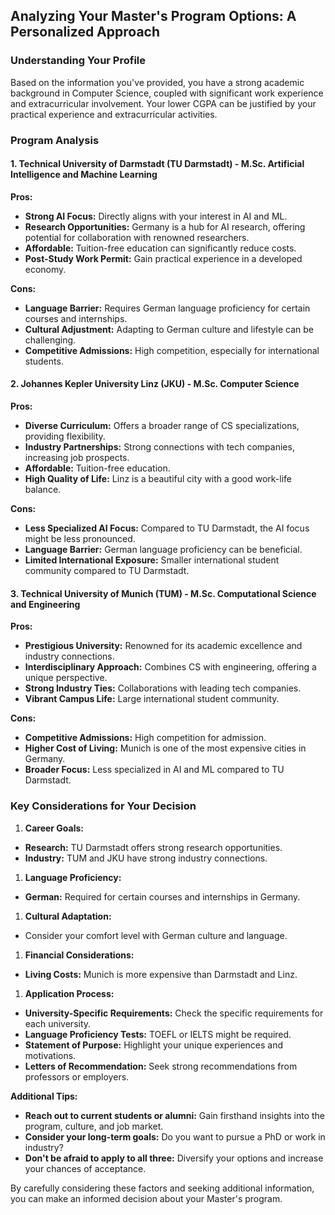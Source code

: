 ## **Analyzing Your Master's Program Options: A Personalized Approach**

### **Understanding Your Profile**
  
Based on the information you've provided, you have a strong academic background in Computer Science, coupled with significant work experience and extracurricular involvement. Your lower CGPA can be justified by your practical experience and extracurricular activities.

### **Program Analysis**

#### **1\. Technical University of Darmstadt (TU Darmstadt) \- M.Sc. Artificial Intelligence and Machine Learning**

**Pros:**

* **Strong AI Focus:** Directly aligns with your interest in AI and ML.
* **Research Opportunities:** Germany is a hub for AI research, offering potential for collaboration with renowned researchers.
* **Affordable:** Tuition-free education can significantly reduce costs.
* **Post-Study Work Permit:** Gain practical experience in a developed economy.

**Cons:**  

* **Language Barrier:** Requires German language proficiency for certain courses and internships.
* **Cultural Adjustment:** Adapting to German culture and lifestyle can be challenging.
* **Competitive Admissions:** High competition, especially for international students.

#### **2\. Johannes Kepler University Linz (JKU) \- M.Sc. Computer Science**

**Pros:**

* **Diverse Curriculum:** Offers a broader range of CS specializations, providing flexibility.
* **Industry Partnerships:** Strong connections with tech companies, increasing job prospects.
* **Affordable:** Tuition-free education.
* **High Quality of Life:** Linz is a beautiful city with a good work-life balance.  

**Cons:**

* **Less Specialized AI Focus:** Compared to TU Darmstadt, the AI focus might be less pronounced.
* **Language Barrier:** German language proficiency can be beneficial.
* **Limited International Exposure:** Smaller international student community compared to TU Darmstadt.

#### **3\. Technical University of Munich (TUM) \- M.Sc. Computational Science and Engineering**

**Pros:**

* **Prestigious University:** Renowned for its academic excellence and industry connections.
* **Interdisciplinary Approach:** Combines CS with engineering, offering a unique perspective.
* **Strong Industry Ties:** Collaborations with leading tech companies.
* **Vibrant Campus Life:** Large international student community.  

**Cons:**

* **Competitive Admissions:** High competition for admission.
* **Higher Cost of Living:** Munich is one of the most expensive cities in Germany.
* **Broader Focus:** Less specialized in AI and ML compared to TU Darmstadt.

### **Key Considerations for Your Decision**

1. **Career Goals:**

* **Research:** TU Darmstadt offers strong research opportunities.
* **Industry:** TUM and JKU have strong industry connections.

1. **Language Proficiency:**

* **German:** Required for certain courses and internships in Germany.

1. **Cultural Adaptation:**

* Consider your comfort level with German culture and language.

1. **Financial Considerations:**

* **Living Costs:** Munich is more expensive than Darmstadt and Linz.

1. **Application Process:**

* **University-Specific Requirements:** Check the specific requirements for each university.
* **Language Proficiency Tests:** TOEFL or IELTS might be required.
* **Statement of Purpose:** Highlight your unique experiences and motivations.
* **Letters of Recommendation:** Seek strong recommendations from professors or employers.

**Additional Tips:**

* **Reach out to current students or alumni:** Gain firsthand insights into the program, culture, and job market.
* **Consider your long-term goals:** Do you want to pursue a PhD or work in industry?
* **Don't be afraid to apply to all three:** Diversify your options and increase your chances of acceptance.  

By carefully considering these factors and seeking additional information, you can make an informed decision about your Master's program.
